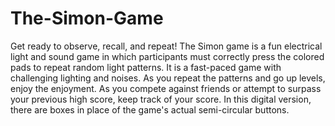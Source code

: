# The-Simon-Game

Get ready to observe, recall, and repeat!
The Simon game is a fun electrical light and sound game in which 
participants must correctly press the colored pads to repeat random
light patterns. It is a fast-paced game with challenging lighting and noises.
As you repeat the patterns and go up levels, enjoy the enjoyment.
As you compete against friends or attempt to surpass your previous high score, keep track of your score.
In this digital version, there are boxes in place of the game's actual semi-circular buttons.
